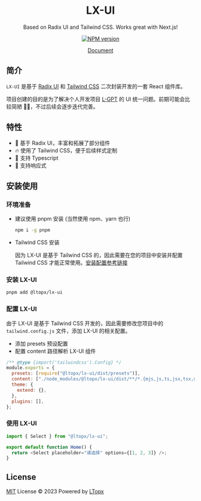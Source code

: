 <p align="center">
<h1 align="center">LX-UI</h1>
<p align="center">Based on Radix UI and Tailwind CSS. Works great with Next.js!</p>
</p>
<p align="center">
<a href="https://www.npmjs.com/package/@ltopx/lx-ui"><img src="https://img.shields.io/npm/v/@ltopx/lx-ui?color=38bdf8&amp;label=" alt="NPM version"></a></p>
<p align="center">
<a href="https://lx-ui.ltopx.com">Document</a>
</p>

## 简介

`LX-UI` 是基于 [Radix UI](https://www.radix-ui.com) 和 [Tailwind CSS](https://tailwindcss.com/) 二次封装开发的一套 React 组件库。

项目创建的目的是为了解决个人开发项目 [L-GPT](https://chat.ltopx.com) 的 UI 统一问题。前期可能会比较简陋 🤣🤣，不过后续会逐步迭代完善。

## 特性

- 💎 基于 Radix UI，丰富和拓展了部分组件
- 🔥 使用了 Tailwind CSS，便于后续样式定制
- 🎉 支持 Typescript
- 📱 支持响应式

## 安装使用

### 环境准备

- 建议使用 pnpm 安装 (当然使用 npm、yarn 也行)

  ```bash copy
  npm i -g pnpm
  ```

- Tailwind CSS 安装

  因为 LX-UI 是基于 Tailwind CSS 的，因此需要在您的项目中安装并配置 Tailwind CSS 才能正常使用。[安装配置参考链接](https://tailwindcss.com/docs/installation)

### 安装 LX-UI

```bash
pnpm add @ltopx/lx-ui
```

### 配置 LX-UI

由于 LX-UI 是基于 Tailwind CSS 开发的，因此需要修改您项目中的 `tailwind.config.js` 文件，添加 LX-UI 的相关配置。

- 添加 presets 预设配置
- 配置 content 路径解析 LX-UI 组件

```js filename="tailwind.config.js" copy {3-4}
/** @type {import('tailwindcss').Config} */
module.exports = {
  presets: [require("@ltopx/lx-ui/dist/presets")],
  content: ["./node_modules/@ltopx/lx-ui/dist/**/*.{mjs,js,ts,jsx,tsx,mdx}"],
  theme: {
    extend: {},
  },
  plugins: [],
};
```

### 使用 LX-UI

```js copy
import { Select } from "@ltopx/lx-ui";

export default function Home() {
  return <Select placeholder="请选择" options={[1, 2, 3]} />;
}
```

## License

[MIT]() License © 2023 Powered by [LTopx](https://github.com/LTopx)
